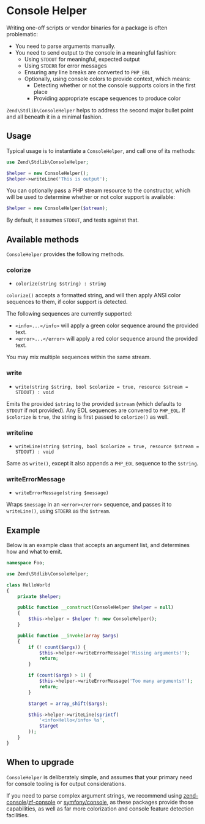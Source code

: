 # Console Helper

Writing one-off scripts or vendor binaries for a package is often problematic:

- You need to parse arguments manually.
- You need to send output to the console in a meaningful fashion:
    - Using `STDOUT` for meaningful, expected output
    - Using `STDERR` for error messages
    - Ensuring any line breaks are converted to `PHP_EOL`
    - Optionally, using console colors to provide context, which means:
        - Detecting whether or not the console supports colors in the first place
        - Providing appropriate escape sequences to produce color

`Zend\Stdlib\ConsoleHelper` helps to address the second major bullet point and
all beneath it in a minimal fashion.

## Usage

Typical usage is to instantiate a `ConsoleHelper`, and call one of its methods:

```php
use Zend\Stdlib\ConsoleHelper;

$helper = new ConsoleHelper();
$helper->writeLine('This is output');
```

You can optionally pass a PHP stream resource to the constructor, which will be
used to determine whether or not color support is available:

```php
$helper = new ConsoleHelper($stream);
```

By default, it assumes `STDOUT`, and tests against that.

## Available methods

`ConsoleHelper` provides the following methods.

### colorize

- `colorize(string $string) : string`

`colorize()` accepts a formatted string, and will then apply ANSI color
sequences to them, if color support is detected.

The following sequences are currently supported:

- `<info>...</info>` will apply a green color sequence around the provided text.
- `<error>...</error>` will apply a red color sequence around the provided text.

You may mix multiple sequences within the same stream.

### write

- `write(string $string, bool $colorize = true, resource $stream = STDOUT) : void`

Emits the provided `$string` to the provided `$stream` (which defaults to
`STDOUT` if not provided). Any EOL sequences are convered to `PHP_EOL`. If
`$colorize` is `true`, the string is first passed to `colorize()` as well.

### writeline

- `writeLine(string $string, bool $colorize = true, resource $stream = STDOUT) : void`

Same as `write()`, except it also appends a `PHP_EOL` sequence to the `$string`.

### writeErrorMessage

- `writeErrorMessage(string $message)`

Wraps `$message` in an `<error></error>` sequence, and passes it to
`writeLine()`, using `STDERR` as the `$stream`.

## Example

Below is an example class that accepts an argument list, and determines how and
what to emit.

```php
namespace Foo;

use Zend\Stdlib\ConsoleHelper;

class HelloWorld
{
    private $helper;

    public function __construct(ConsoleHelper $helper = null)
    {
        $this->helper = $helper ?: new ConsoleHelper();
    }

    public function __invoke(array $args)
    {
        if (! count($args)) {
            $this->helper->writeErrorMessage('Missing arguments!');
            return;
        }

        if (count($args) > 1) {
            $this->helper->writeErrorMessage('Too many arguments!');
            return;
        }

        $target = array_shift($args);

        $this->helper->writeLine(sprintf(
            '<info>Hello</info> %s',
            $target
        ));
    }
}
```

## When to upgrade

`ConsoleHelper` is deliberately simple, and assumes that your primary need for
console tooling is for output considerations.

If you need to parse complex argument strings, we recommend using
[zend-console](https://docs.zendframework.com/zend-console/)/[zf-console](https://github.com/zfcampus/zf-console)
or [symfony/console](http://symfony.com/doc/current/components/console.html),
as these packages provide those capabilities, as well as far more colorization
and console feature detection facilities.
